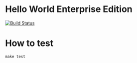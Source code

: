 # Hello World Enterprise Edition

[![Build Status](https://travis-ci.org/DQNEO/php-HelloWorldEnterpriseEdition.svg?branch=master)](https://travis-ci.org/DQNEO/php-HelloWorldEnterpriseEdition)

# How to test

```
make test
```
